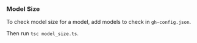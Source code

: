 ### Model Size

To check model size for a model, add models to check in `gh-config.json`.

Then run `tsc model_size.ts`.